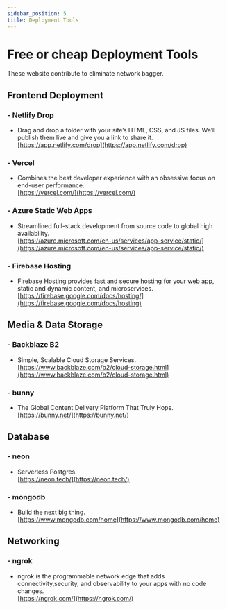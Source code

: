```yaml
---
sidebar_position: 5
title: Deployment Tools
---
```


# Free or cheap Deployment Tools

These website contribute to eliminate network bagger.    

## Frontend Deployment
### - Netlify Drop
- Drag and drop a folder with your site’s HTML, CSS, and JS files. We’ll publish them live and give you a link to share it.       
[https://app.netlify.com/drop](https://app.netlify.com/drop)

### - Vercel
- Combines the best developer experience with an obsessive focus on end-user performance.          
[https://vercel.com/](https://vercel.com/)

### - Azure Static Web Apps
- Streamlined full-stack development from source code to global high availability.          
[https://azure.microsoft.com/en-us/services/app-service/static/](https://azure.microsoft.com/en-us/services/app-service/static/)

### - Firebase Hosting
- Firebase Hosting provides fast and secure hosting for your web app, static and dynamic content, and microservices.            
[https://firebase.google.com/docs/hosting/](https://firebase.google.com/docs/hosting)


## Media & Data Storage
### - Backblaze B2
- Simple, Scalable Cloud Storage Services.         
[https://www.backblaze.com/b2/cloud-storage.html](https://www.backblaze.com/b2/cloud-storage.html)

### - bunny
- The Global Content Delivery Platform That Truly Hops.           
[https://bunny.net/](https://bunny.net/)

## Database
### - neon
- Serverless Postgres.         
[https://neon.tech/](https://neon.tech/)

### - mongodb
- Build the next big thing.         
[https://www.mongodb.com/home](https://www.mongodb.com/home)

## Networking
### - ngrok
- ngrok is the programmable network edge that adds connectivity,security, and observability to your apps with no code changes.     
[https://ngrok.com/](https://ngrok.com/)
